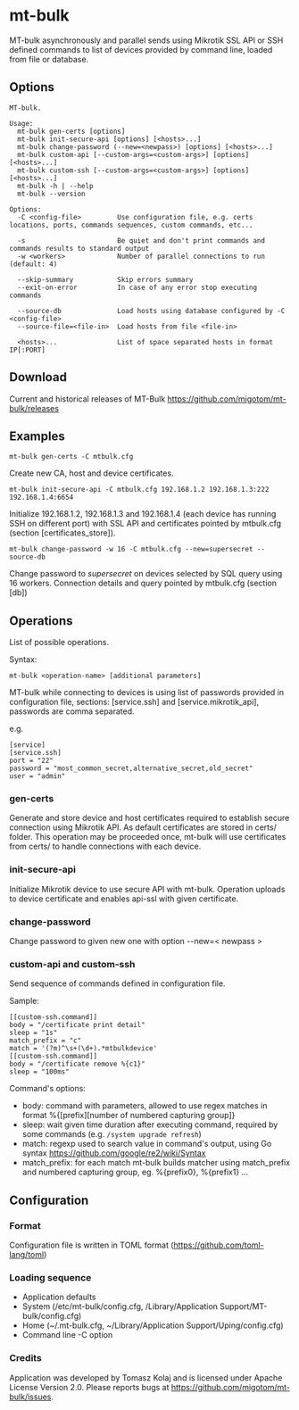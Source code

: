 # mt-bulk

MT-bulk asynchronously and parallel sends using Mikrotik SSL API or SSH defined commands to list of devices provided by command line, loaded from file or database.

## Options

```
MT-bulk.

Usage:
  mt-bulk gen-certs [options]
  mt-bulk init-secure-api [options] [<hosts>...]
  mt-bulk change-password (--new=<newpass>) [options] [<hosts>...]  
  mt-bulk custom-api [--custom-args=<custom-args>] [options] [<hosts>...]  
  mt-bulk custom-ssh [--custom-args=<custom-args>] [options] [<hosts>...]  
  mt-bulk -h | --help
  mt-bulk --version

Options:
  -C <config-file>         Use configuration file, e.g. certs locations, ports, commands sequences, custom commands, etc...

  -s                       Be quiet and don't print commands and commands results to standard output
  -w <workers>             Number of parallel connections to run (default: 4)

  --skip-summary           Skip errors summary
  --exit-on-error          In case of any error stop executing commands

  --source-db              Load hosts using database configured by -C <config-file>
  --source-file=<file-in>  Load hosts from file <file-in>

  <hosts>...               List of space separated hosts in format IP[:PORT]
```

## Download

Current and historical releases of MT-Bulk https://github.com/migotom/mt-bulk/releases

## Examples

```
mt-bulk gen-certs -C mtbulk.cfg
```
Create new CA, host and device certificates.

```
mt-bulk init-secure-api -C mtbulk.cfg 192.168.1.2 192.168.1.3:222 192.168.1.4:6654
```
Initialize 192.168.1.2, 192.168.1.3 and 192.168.1.4 (each device has running SSH on different port) with SSL API and certificates pointed by mtbulk.cfg (section [certificates_store]).

```
mt-bulk change-password -w 16 -C mtbulk.cfg --new=supersecret --source-db
```
Change password to *supersecret* on devices selected by SQL query using 16 workers. Connection details and query pointed by mtbulk.cfg (section [db])


## Operations

List of possible operations.

Syntax:
```
mt-bulk <operation-name> [additional parameters]
```

MT-bulk while connecting to devices is using list of passwords provided in configuration file, sections: [service.ssh] and [service.mikrotik_api], passwords are comma separated.

e.g.
```
[service]
[service.ssh]
port = "22"
password = "most_common_secret,alternative_secret,old_secret"
user = "admin"
```

### gen-certs

Generate and store device and host certificates required to establish secure connection using Mikrotik API. As default certificates are stored in certs/ folder. 
This operation may be proceeded once, mt-bulk will use certificates from certs/ to handle connections with each device.

### init-secure-api

Initialize Mikrotik device to use secure API with mt-bulk. Operation uploads to device certificate and enables api-ssl with given certificate.

### change-password

Change password to given new one with option --new=< newpass >

### custom-api and custom-ssh

Send sequence of commands defined in configuration file.

Sample:
```
[[custom-ssh.command]]
body = "/certificate print detail"
sleep = "1s"
match_prefix = "c"
match = '(?m)^\s+(\d+).*mtbulkdevice'
[[custom-ssh.command]]
body = "/certificate remove %{c1}"
sleep = "100ms"
```

Command's options:
- body: command with parameters, allowed to use regex matches in format %{[prefix][number of numbered capturing group]}
- sleep: wait given time duration after executing command, required by some commands (e.g. `/system upgrade refresh`)
- match: regexp used to search value in command's output, using Go syntax https://github.com/google/re2/wiki/Syntax 
- match_prefix: for each match mt-bulk builds matcher using match_prefix and numbered capturing group, eg. %{prefix0}, %{prefix1} ...


## Configuration

### Format

Configuration file is written in TOML format (https://github.com/toml-lang/toml)

### Loading sequence 

- Application defaults
- System (/etc/mt-bulk/config.cfg, /Library/Application Support/MT-bulk/config.cfg)
- Home (~/.mt-bulk.cfg, ~/Library/Application Support/Uping/config.cfg)
- Command line -C option

### Credits

Application was developed by Tomasz Kolaj and is licensed under Apache License Version 2.0.
Please reports bugs at https://github.com/migotom/mt-bulk/issues.
